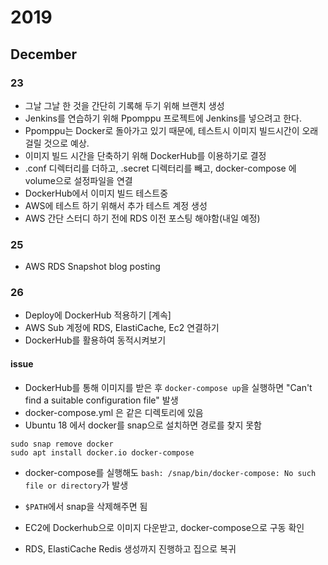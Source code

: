# 2019

## December

### 23

- 그날 그날 한 것을 간단히 기록해 두기 위해 브랜치 생성
- Jenkins를 연습하기 위해 Ppomppu 프로젝트에 Jenkins를 넣으려고 한다.  
- Ppomppu는 Docker로 돌아가고 있기 때문에, 테스트시 이미지 빌드시간이 오래 걸릴 것으로 예상.  
- 이미지 빌드 시간을 단축하기 위해 DockerHub를 이용하기로 결정  
- .conf 디렉터리를 더하고, .secret 디렉터리를 빼고, docker-compose 에 volume으로 설정파일을 연결  
- DockerHub에서 이미지 빌드 테스트중
- AWS에 테스트 하기 위해서 추가 테스트 계정 생성
- AWS 간단 스터디 하기 전에 RDS 이전 포스팅 해야함(내일 예정)

### 25

- AWS RDS Snapshot blog posting

### 26

- Deploy에 DockerHub 적용하기 [계속]
 - AWS Sub 계정에 RDS, ElastiCache, Ec2 연결하기
 - DockerHub를 활용하여 동적시켜보기
 
#### issue

- DockerHub를 통해 이미지를 받은 후 `docker-compose up`을 실행하면 "Can't find a suitable configuration file" 발생
- docker-compose.yml 은 같은 디렉토리에 있음
- Ubuntu 18 에서 docker를 snap으로 설치하면 경로를 찾지 못함

``` 
sudo snap remove docker
sudo apt install docker.io docker-compose
```

- docker-compose를 실행해도 `bash: /snap/bin/docker-compose: No such file or directory`가 발생
- `$PATH`에서 snap을 삭제해주면 됨

- EC2에 Dockerhub으로 이미지 다운받고, docker-compose으로 구동 확인
- RDS, ElastiCache Redis 생성까지 진행하고 집으로 복귀


